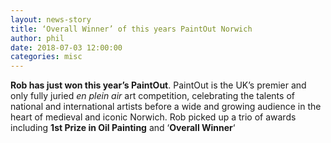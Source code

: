 ```yaml
---
layout: news-story
title: ‘Overall Winner’ of this years PaintOut Norwich
author: phil
date: 2018-07-03 12:00:00
categories: misc
---
```

**Rob has just won this year’s PaintOut**. PaintOut is the UK’s premier and only fully juried *en plein air* art competition, celebrating the talents of national and international artists before a wide and growing audience in the heart of medieval and iconic Norwich. Rob picked up a trio of awards including **1st Prize in Oil Painting** and ‘**Overall Winner**‘